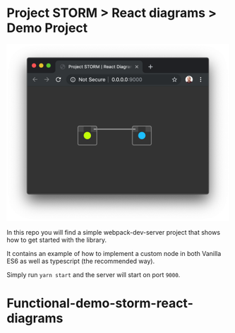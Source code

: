# Project STORM > React diagrams > Demo Project

![](./screenshot.png)

In this repo you will find a simple webpack-dev-server project
that shows how to get started with the library.

It contains an example of how to implement a custom node in both Vanilla ES6 as well
as typescript (the recommended way).

Simply run `yarn start` and the server will start on port `9000`.

# Functional-demo-storm-react-diagrams
